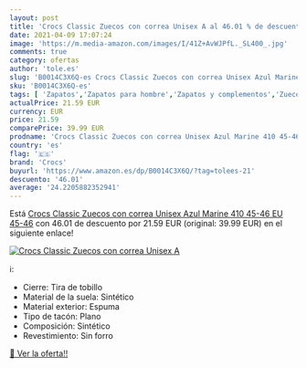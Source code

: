 ```yaml
---
layout: post
title: 'Crocs Classic Zuecos con correa Unisex A al 46.01 % de descuento'
date: 2021-04-09 17:07:24
image: 'https://m.media-amazon.com/images/I/41Z+AvWJPfL._SL400_.jpg'
comments: true
category: ofertas
author: 'tole.es'
slug: 'B0014C3X6Q-es Crocs Classic Zuecos con correa Unisex Azul Marine 410...'
sku: 'B0014C3X6Q-es'
tags: [ 'Zapatos','Zapatos para hombre','Zapatos y complementos','Zuecos y mules para hombre','crocs','zuecos', ]
actualPrice: 21.59 EUR
currency: EUR
price: 21.59
comparePrice: 39.99 EUR
prodname: 'Crocs Classic Zuecos con correa Unisex Azul Marine 410 45-46 EU 45-46'
country: 'es'
flag: '🇪🇸'
brand: 'Crocs'
buyurl: 'https://www.amazon.es/dp/B0014C3X6Q/?tag=tolees-21'
descuento: '46.01'
average: '24.2205882352941'
---
```


Está [Crocs Classic Zuecos con correa Unisex Azul Marine 410 45-46 EU 45-46](https://www.amazon.es/dp/B0014C3X6Q/?tag=tolees-21) con 46.01 de descuento por 21.59 EUR (original: 39.99 EUR) en el siguiente enlace!

[![Crocs Classic Zuecos con correa Unisex A](https://m.media-amazon.com/images/I/41Z+AvWJPfL._SL400_.jpg)](https://www.amazon.es/dp/B0014C3X6Q/?tag=tolees-21)

ℹ️:

- Cierre: Tira de tobillo
- Material de la suela: Sintético
- Material exterior: Espuma
- Tipo de tacón: Plano
- Composición: Sintético
- Revestimiento: Sin forro

[🛒 Ver la oferta!!](https://www.amazon.es/dp/B0014C3X6Q/?tag=tolees-21)
